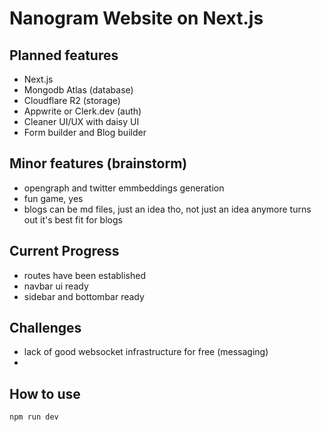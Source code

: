 # Nanogram Website on Next.js

## Planned features

- Next.js
- Mongodb Atlas (database)
- Cloudflare R2 (storage)
- Appwrite or Clerk.dev (auth)
- Cleaner UI/UX with daisy UI
- Form builder and Blog builder

## Minor features (brainstorm)

- opengraph and twitter emmbeddings generation
- fun game, yes
- blogs can be md files, just an idea tho, not just an idea anymore turns out it's best fit for blogs

## Current Progress

- routes have been established
- navbar ui ready
- sidebar and bottombar ready

## Challenges

- lack of good websocket infrastructure for free (messaging)
- 

## How to use

```bash
npm run dev
```
